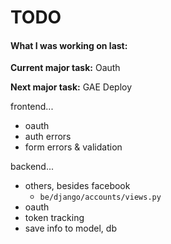 TODO
=====

#### What I was working on last:

**Current major task:** Oauth

**Next major task:** GAE Deploy



frontend...

- oauth
- auth errors
- form errors & validation


backend...

- others, besides facebook
  - `be/django/accounts/views.py`
- oauth
- token tracking
- save info to model, db



